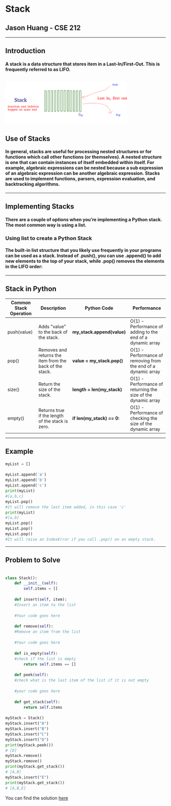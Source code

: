# Stack
## Jason Huang - CSE 212
---
## Introduction
#### A stack is a data structure that stores item in a Last-In/First-Out. This is frequently referred to as LIFO.
![Illustration of a stack](stack.png)
---

## Use of Stacks

#### In general, stacks are useful for processing nested structures or for functions which call other functions (or themselves). A nested structure is one that can contain instances of itself embedded within itself. For example, algebraic expressions can be nested because a sub expression of an algebraic expression can be another algebraic expression. Stacks are used to implement functions, parsers, expression evaluation, and backtracking algorithms.

---

## Implementing Stacks

#### There are a couple of options when you’re implementing a Python stack. The most common way is using a list.

### Using list to create a Python Stack

#### The built-in list structure that you likely use frequently in your programs can be used as a stack. Instead of .push(), you can use .append() to add new elements to the top of your stack, while .pop() removes the elements in the LIFO order:

---

## Stack in Python
| Common Stack Operation | Description| Python Code|Performance|
|---|----|----|----|
| push(value) | Adds "value" to the back of the stack. | **my_stack.append(value)** | O(1) - Performance of adding to the end of a dynamic array |
| pop() | Removes and returns the item from the back of the stack.| **value = my_stack.pop()** | O(1) - Performance of removing from the end of a dynamic array |
| size() | Return the size of the stack. | **length = len(my_stack)** | O(1) - Performance of returning the size of the dynamic array |
| empty() | Returns true if the length of the stack is zero. | **if len(my_stack) == 0:** | O(1) - Performance of checking the size of the dynamic array |
---

## Example

```python
myList = []

myList.append('a')
myList.append('b')
myList.append('c')
print(myList)
#[a,b,c]
myList.pop()
#It will remove the last item added, in this case 'c'
print(myList)
#[a,b]
myList.pop()
myList.pop()
myList.pop()
#It will raise an IndexError if you call .pop() on an empty stack.


```
---

## Problem to Solve

```python

class Stack():
    def __init__(self):
        self.items = []

    def insert(self, item):
    #Insert an item to the list

    #Your code goes here

    def remove(self):
    #Remove an item from the list

    #Your code goes here

    def is_empty(self):
    #check if the list is empty
        return self.items == []

    def peek(self):
    #check what is the last item of the list if it is not empty

    #your code goes here

    def get_stack(self):
        return self.items

myStack = Stack()
myStack.insert("A")
myStack.insert("B")
myStack.insert("C")
myStack.insert("D")
print(myStack.peek())
# [D]
myStack.remove()
myStack.remove()
print(myStack.get_stack())
# [A,B]
myStack.insert("E")
print(myStack.get_stack())
# [A,B,E]


```

You can find the solution [here](stack.py)